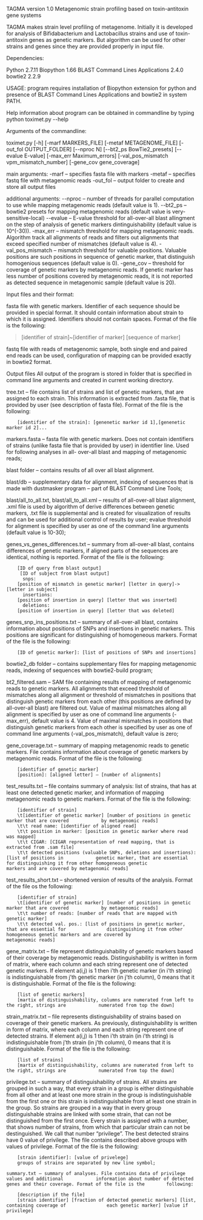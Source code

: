 TAGMA version 1.0
Metagenomic strain profiling based on toxin-antitoxin gene systems


TAGMA makes strain level profiling of metagenome. Initially it is developed for analysis of Bifidabacterium and Lactobacillus strains and use of toxin-antitoxin genes as genetic markers. But algorithm can be used for other strains and genes since they are provided properly in input file.

Dependencies:

Python 2.7.11
Biopython 1.66
BLAST Command Lines Applications 2.4.0
bowtie2 2.2.9

USAGE:
program requires installation of Biopython extension for python and presence of BLAST Command Lines Applications and bowtie2 in system PATH.

Help information about program can be obtained in commandline by typing
python toximet.py --help

Arguments of the commandline:

toximet.py [-h] [-marf MARKERS_FILE] [-metaf METAGENOME_FILE]
                  [-out_fol OUTPUT_FOLDER] [--nproc N]
                  [--bt2_ps BowTie2_presets] [--evalue E-value]
                  [-max_err Maximum_errors]
                  [-val_pos_mismatch vpm_mismatch_number]
                  [-gene_cov gene_coverage]

main arguments:
-marf – specifies fasta file with markers
-metaf – specifies fastq file with metagenomic reads
-out_fol – output folder to create and store all output files

additional arguments:
--nproc – number of threads for parallel computation to use while mapping metagenomic reads (default value is 1).
--bt2_ps – bowtie2 presets for mapping metagenomic reads (default value is very-sensitive-local)
--evalue – E-value threshold for all-over-all blast allingment on the step of analysis of genetic markers dintinguishability (default value is 10^(-30)).
-max_err – mismatch threshold for mapping metagenomic reads. Algorithm track all alignments of reads and filters out alignments that exceed specified number of mismatches (default value is 4).
-val_pos_mismatch – mismatch threshold for valuable positions. Valuable positions are such positions in sequence of genetic marker, that distinguish homogenious sequences (default value is 0).
-gene_cov – threshold for coverage of genetic markers by metagenomic reads. If genetic marker has less number of positions covered by metagenomic reads, it is not reported as detected sequence in metagenomic sample (default value is 20).


Input files and their format:

fasta file with genetic markers. Identifier of each sequence should be provided in special format. It should contain information about strain to which it is assigned. Identifiers should not contain spaces.
Format of the file is the following:

>[identifier of strain]~[identifier of marker]
[sequence of marker] 

fastq file with reads of 
metagenomic sample, both single end and paired end reads can be used, configuration of mapping can be provided exactly in bowtie2 format.

Output files
All output of the program is stored in folder that is specified in command line arguments and created in current working directory.

tree.txt – file contains list of strains and list of genetic markers, that are assigned to each strain. 			This information is extracted from .fasta file, that is provided by user (see description of 		fasta file). Format of the file is the following:

		[identifier of the strain]: [genenetic marker id 1],[genenetic marker id 2]...

markers.fasta – fasta file with genetic markers. Does not contain identifiers of strains (unlike 			fasta file that is provided by user) in identifier line. Used for following analyses in all-			over-all blast and mapping of metagenomic reads;

blast folder – contains results of all over all blast alignment. 

blast/db – supplementary data for alignment, indexing of sequences that is made with 				dustmasker program – part of BLAST Command Line Tools;

blast/all_to_all.txt,  blast/all_to_all.xml – results of all-over-all blast alignment, .xml file is used 		by algorithm of derive differences between genetic markers, .txt file is supplemental and 		is created for visualization of results and can be used for additional control of results by 			user; evalue threshold for alignment is specified by user as one of the command line 			arguments (default value is 10-30);

genes_vs_genes_differences.txt – summary from all-over-all blast, contains differences of 			genetic markers, if aligned parts of the sequences are identical, nothing is reported. 			Format of the file is the following:

		[ID of query from blast output]
		 [ID of subject from blast output]
		  snps:
		[position of mismatch in genetic marker] [letter in query]->[letter in subject]
		  insertions:
		[position of insertion in query] [letter that was inserted]
		  deletions:
		[position of insertion in query] [letter that was deleted]

genes_snp_ins_positions.txt – summary of all-over-all blast, contains information about 				positions of SNPs and insertions in genetic markers. This positions are significant for 			distinguishing of homogeneous markers. Format of the file is the following:

		[ID of genetic marker]: [list of positions of SNPs and insertions]
	
bowtie2_db folder – contains supplementary files for mapping metagenomic reads, indexing 			of sequences with bowtie2-build program;

bt2_filtered.sam – SAM file containing results of mapping of metagenomic reads to genetic 			markers. All alignments that exceed threshold of mismatches along all alignment or 			threshold of mismatches in positions that distinguish genetic markers from each other 			(this positions are defined by all-over-all blast) are filtered out. Value of maximal 			mismatches along all alignment is specified by user as one of command line arguments 			(-max_err), default value is 4.  Value of maximal mismatches in positions that 				distinguish genetic markers from each other is specified by user as one of command line 		arguments (-val_pos_mismatch), default value is zero;

gene_coverage.txt – summary of mapping metagenomic reads to genetic markers. File contains 			information about coverage of genetic markers by metagenomic reads. Format of the file 		is the following:

		[identifier of genetic marker]
		[position]: [aligned letter] – [number of alignments]

test_results.txt – file contains summary of analysis: list of strains, that has at least one detected 			genetic marker, and information of mapping metagenomic reads to genetic markers. 			Format of the file is the following:

		[identifier of strain]
		\t[identifier of genetic marker] [number of positions in genetic marker that are covered 			by metagenomic reads]
		\t\t read name: [identifier of aligned read]
		\t\t position in marker: [position in genetic marker where read was mapped]
		\t\t CIGAR: [CIGAR representation of read mapping, that is extracted from .sam file]
		\t\t detected positions (valuable SNPs, deletions and insertions): [list of positions in 			genetic marker, that are essential for distinguishing it from other homogeneous genetic 			markers and are covered by metagenomic reads]

test_results_short.txt – shortened version of results of the analysis. Format of the file os the 			following:

		[identifier of strain]
		\t[identifier of genetic marker] [number of positions in genetic marker that are covered 			by metagenomic reads]
		\t\t number of reads: [number of reads that are mapped with genetic marker]
		\t\t detected val. pos.: [list of positions in genetic marker, that are essential for 				distinguishing it from other homogeneous genetic markers and are covered by 				metagenomic reads]

gene_matrix.txt – file represent distinguishability of genetic markers based of their coverage by 		metagenomic reads.  Distinguishability is written in form of matrix, where each column 			and each string represent one of detected genetic markers. If element a(i,j) is 1 then i’th 			genetic marker (in i’th string) is indistinguishable from j’th genetic marker (in j’th 			column), 0 means that it is distinguishable. Format of the file is the following:

		[list of genetic markers]
		[martix of distinguishability, columns are numerated from left to the right, strings are 			numerated from top the down]

strain_matrix.txt – file represents distinguishability of strains based on coverage of their genetic 		markers. As previously, distinguishability is written in form of matrix, where each 			column and each string represent one of detected strains. If element a(i,j) is 1 then i’th 			strain (in i’th string) is indistinguishable from j’th strain (in j’th column), 0 means that it 		is distinguishable. Format of the file is the following:

		[list of strains]
		[martix of distinguishability, columns are numerated from left to the right, strings are 			numerated from top the down]

privilege.txt – summary of distinguishability of strains. All strains are grouped in such a way, 			that every strain in a group is either distinguishable from all other and at least one more 			strain in the group is indistinguishable from the first one or this strain is 					indistinguishable from at least one strain in the group. So strains are grouped in a way 			that in every group distinguishable strains are linked with some strain, that can not be 			distinguished from the first once. Every strain is assigned with a number, that shows 			number of strains, from which that particular strain can not be destinguished. We call 			that number “privilege”. The best detected strains have 0 value of privilege. The file 			contains described above groups with values of privilege. Format of the file is the 			following: 

		[strain identifier]: [value of privelege]
		groups of strains are separated by new line symbol;

	summary.txt – summary of analyses. File contains data of privilege values and additional 			information about number of detected genes and their coverage. Format of the file is the 		following:

		[description if the file]
		[strain identifier] [fraction of detected geenetic markers] [list, containing coverage of 				each genetic marker] [value if privilege]
